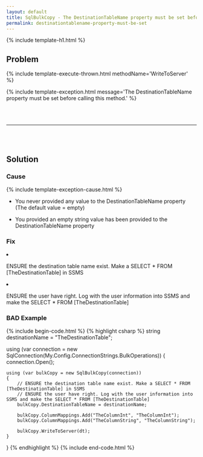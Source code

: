 ```yaml
---
layout: default
title: SqlBulkCopy - The DestinationTableName property must be set before calling this method.
permalink: destinationtablename-property-must-be-set
---
```


{% include template-h1.html %}

<div class="card">
  <div class="card-header">
     <h2>Problem</h2>
  </div>
     <div class="card-block">
{% include template-execute-thrown.html methodName='WriteToServer' %}

{% include template-exception.html message='The DestinationTableName property must be set before calling this method.' %}
     </div>
</div>

<br /><br />
<hr>
<br /><br />

<div class="card">
  <div class="card-header">
     <h2>Solution</h2>
  </div>
  <div class="card-block">
     <h3 class="card-title">Cause</h3>
{% include template-exception-cause.html %}

- You never provided any value to the DestinationTableName property (The default value = empty)
- You provided an empty string value has been provided to the DestinationTableName property

  </div>
  <div class="card-block">
     <h3 class="card-title">Fix</h3>
     
- ENSURE the destination table name exist. Make a SELECT * FROM [TheDestinationTable] in SSMS
- ENSURE the user have right. Log with the user information into SSMS and make the SELECT * FROM [TheDestinationTable]

  </div>
  
  <div class="card-block">
     <h3 class="card-title">BAD Example</h3>
     
{% include begin-code.html %}
{% highlight csharp %}
string destinationName = "TheDestinationTable";

using (var connection = new SqlConnection(My.Config.ConnectionStrings.BulkOperations))
{
    connection.Open();

    using (var bulkCopy = new SqlBulkCopy(connection))
    {
        // ENSURE the destination table name exist. Make a SELECT * FROM [TheDestinationTable] in SSMS
        // ENSURE the user have right. Log with the user information into SSMS and make the SELECT * FROM [TheDestinationTable]
        bulkCopy.DestinationTableName = destinationName;

        bulkCopy.ColumnMappings.Add("TheColumnInt", "TheColumnInt");
        bulkCopy.ColumnMappings.Add("TheColumnString", "TheColumnString");

        bulkCopy.WriteToServer(dt);
    }
}
{% endhighlight %}
{% include end-code.html %}

  </div>
</div>
<br /><br />
